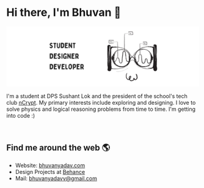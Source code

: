 # Hi there, I'm Bhuvan 👋

<img src="Untitled design-2.png">

I'm a student at DPS Sushant Lok and the president of the school's tech club <a href="https://github.com/ncryptdpssl">nCrypt</a>. My primary interests include exploring and designing. I love to solve physics and logical reasoning problems from time to time. I'm getting into code :)

<br>

## Find me around the web 🌎
- Website: <a href="https://www.bhuvanyadav.com">bhuvanyadav.com</a>
- Design Projects at <a href="https://www.behance.net/bhuvanyadav">Behance</a>
- Mail: <a href="mailto:bhuvanyadavv@gmail.com">bhuvanyadavv@gmail.com</a>
